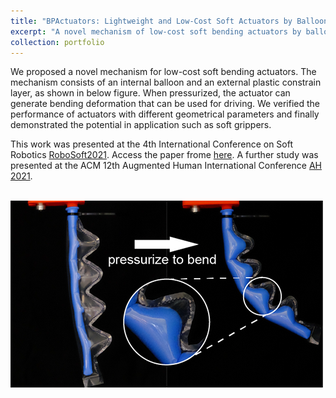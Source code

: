 ```yaml
---
title: "BPActuators: Lightweight and Low-Cost Soft Actuators by Balloons and Plastics"
excerpt: "A novel mechanism of low-cost soft bending actuators by balloons and plastics <br/><img src='/images/projectImages/bpactuators.png'>"
collection: portfolio
---
```


We proposed a novel mechanism for low-cost soft bending actuators. The mechanism consists of an internal balloon and an external plastic constrain layer, as shown in below figure. When pressurized, the actuator can generate bending deformation that can be used for driving. We verified the performance of actuators with different geometrical parameters and finally demonstrated the potential in application such as soft grippers.

This work was presented at the 4th International Conference on Soft Robotics [RoboSoft2021](http://www.robosoft2020.org/). Access the paper frome [here](http://arxiv.org/abs/2103.01409). A further study was presented at the ACM 12th Augmented Human International Conference [AH 2021](https://www.augmented-human.com/).

<br/><img src='/images/projectImages/bpactuators.png'>